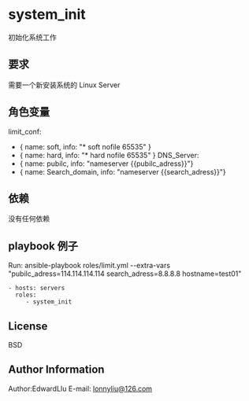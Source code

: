 system_init
=========

初始化系统工作

要求
------------

需要一个新安装系统的 Linux Server


角色变量
--------------


limit_conf:
  - { name: soft, info: "*   soft    nofile  65535" }
  - { name: hard, info: "*   hard    nofile  65535" }
DNS_Server:
  - { name: pubilc, info: "nameserver {{pubilc_adress}}"}
  - { name: Search_domain, info: "nameserver {{search_adress}}"}

依赖
------------

没有任何依赖

 playbook 例子
----------------

Run: ansible-playbook roles/limit.yml --extra-vars "pubilc_adress=114.114.114.114 search_adress=8.8.8.8 hostname=test01"

    - hosts: servers
      roles:
         - system_init

License
-------

BSD

Author Information
------------------

Author:EdwardLIu
E-mail: lonnyliu@126.com

